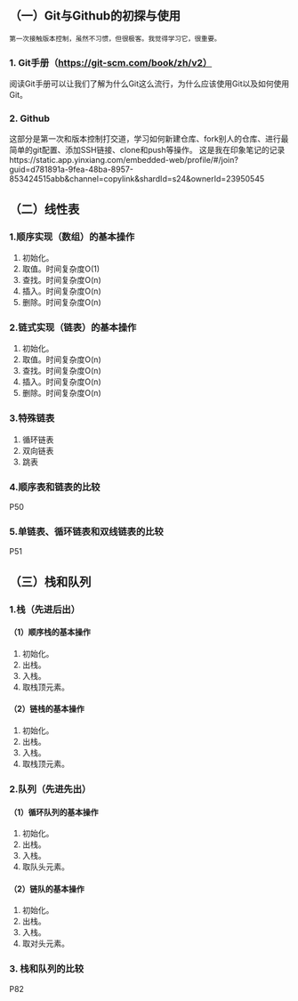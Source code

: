 ## （一）Git与Github的初探与使用
    第一次接触版本控制，虽然不习惯，但很极客。我觉得学习它，很重要。
### 1. Git手册（https://git-scm.com/book/zh/v2）
阅读Git手册可以让我们了解为什么Git这么流行，为什么应该使用Git以及如何使用Git。
### 2. Github
这部分是第一次和版本控制打交道，学习如何新建仓库、fork别人的仓库、进行最简单的git配置、添加SSH链接、clone和push等操作。
这是我在印象笔记的记录https://static.app.yinxiang.com/embedded-web/profile/#/join?guid=d781891a-9fea-48ba-8957-853424515abb&channel=copylink&shardId=s24&ownerId=23950545
## （二）线性表
### 1.顺序实现（数组）的基本操作
1. 初始化。
2. 取值。时间复杂度O(1)
3. 查找。时间复杂度O(n)
4. 插入。时间复杂度O(n)
5. 删除。时间复杂度O(n)
### 2.链式实现（链表）的基本操作
1. 初始化。
2. 取值。时间复杂度O(n)
3. 查找。时间复杂度O(n)
4. 插入。时间复杂度O(n)
5. 删除。时间复杂度O(n)
### 3.特殊链表
1. 循环链表
2. 双向链表
3. 跳表
### 4.顺序表和链表的比较
P50
### 5.单链表、循环链表和双线链表的比较
P51
## （三）栈和队列
### 1.栈（先进后出）
#### （1）顺序栈的基本操作
1. 初始化。
2. 出栈。
3. 入栈。
4. 取栈顶元素。
#### （2）链栈的基本操作
1. 初始化。
2. 出栈。
3. 入栈。
4. 取栈顶元素。
### 2.队列（先进先出）
#### （1）循环队列的基本操作
1. 初始化。
2. 出栈。
3. 入栈。
4. 取队头元素。
#### （2）链队的基本操作
1. 初始化。
2. 出栈。
3. 入栈。
4. 取对头元素。
### 3. 栈和队列的比较
P82